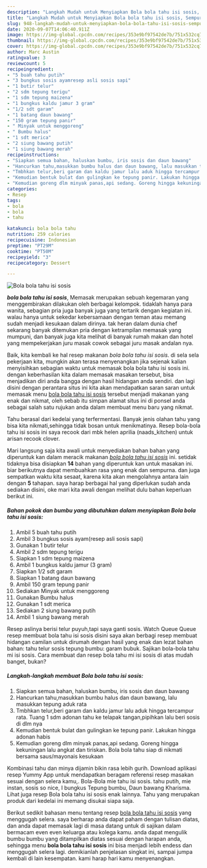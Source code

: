 ```yaml
---
description: "Langkah Mudah untuk Menyiapkan Bola bola tahu isi sosis, Sempurna"
title: "Langkah Mudah untuk Menyiapkan Bola bola tahu isi sosis, Sempurna"
slug: 948-langkah-mudah-untuk-menyiapkan-bola-bola-tahu-isi-sosis-sempurna
date: 2020-09-07T14:06:40.911Z
image: https://img-global.cpcdn.com/recipes/353e9bf97542de7b/751x532cq70/bola-bola-tahu-isi-sosis-foto-resep-utama.jpg
thumbnail: https://img-global.cpcdn.com/recipes/353e9bf97542de7b/751x532cq70/bola-bola-tahu-isi-sosis-foto-resep-utama.jpg
cover: https://img-global.cpcdn.com/recipes/353e9bf97542de7b/751x532cq70/bola-bola-tahu-isi-sosis-foto-resep-utama.jpg
author: Marc Austin
ratingvalue: 3
reviewcount: 5
recipeingredient:
- "5 buah tahu putih"
- "3 bungkus sosis ayamresep asli sosis sapi"
- "1 butir telur"
- "2 sdm tepung terigu"
- "1 sdm tepung maizena"
- "1 bungkus kaldu jamur 3 gram"
- "1/2 sdt garam"
- "1 batang daun bawang"
- "150 gram tepung panir"
- " Minyak untuk menggoreng"
- " Bumbu halus"
- "1 sdt merica"
- "2 siung bawang putih"
- "1 siung bawang merah"
recipeinstructions:
- "Siapkan semua bahan, haluskan bumbu, iris sosis dan daun bawang"
- "Hancurkan tahu,masukkan bumbu halus dan daun bawang, lalu masukkan tepung aduk rata"
- "Tmbhkan telur,beri garam dan kaldu jamur lalu aduk hingga tercampur rata. Tuang 1 sdm adonan tahu ke telapak tangan,pipihkan lalu beri sosis di dlm nya"
- "Kemudian bentuk bulat dan gulingkan ke tepung panir. Lakukan hingga adonan habis"
- "Kemudian goreng dlm minyak panas,api sedang. Goreng hingga kekuningan lalu angkat dan tiriskan. Bola bola tahu siap di nikmati bersama saus/mayonais kesukaan"
categories:
- Resep
tags:
- bola
- bola
- tahu

katakunci: bola bola tahu 
nutrition: 259 calories
recipecuisine: Indonesian
preptime: "PT29M"
cooktime: "PT50M"
recipeyield: "3"
recipecategory: Dessert

---
```



![Bola bola tahu isi sosis](https://img-global.cpcdn.com/recipes/353e9bf97542de7b/751x532cq70/bola-bola-tahu-isi-sosis-foto-resep-utama.jpg)

<b><i>bola bola tahu isi sosis</i></b>, Memasak merupakan sebuah kegemaran yang menggembirakan dilakukan oleh berbagai kelompok. tidaklah hanya para wanita, sebagian pria juga banyak juga yang tertarik dengan kegiatan ini. walau hanya untuk sekedar kebersamaan dengan teman atau memang sudah menjadi kesukaan dalam dirinya. tak heran dalam dunia chef sekarang banyak ditemukan pria dengan ketrampilan memasak yang mumpuni, dan banyak juga kita melihat di banyak rumah makan dan hotel yang mempekerjakan juru masak cowok sebagai juru masak andalan nya.

Baik, kita kembali ke hal resep makanan <i>bola bola tahu isi sosis</i>. di sela sela pekerjaan kita, mungkin akan terasa menyenangkan jika sejenak kalian menyisihkan sebagian waktu untuk memasak bola bola tahu isi sosis ini. dengan keberhasilan kita dalam memasak masakan tersebut, bisa menjadikan diri anda bangga dengan hasil hidangan anda sendiri. dan lagi disini dengan perantara situs ini kita akan mendapatkan saran saran untuk memasak menu <u>bola bola tahu isi sosis</u> tersebut menjadi makanan yang enak dan nikmat, oleh sebab itu simpan alamat situs ini di ponsel anda sebagai salah satu rujukan anda dalam membuat menu baru yang nikmat.

Tahu berasal dari kedelai yang terfermentasi. Banyak jenis olahan tahu yang bisa kita nikmati,sehingga tidak bosan untuk menikmatinya. Resep bola-bola tahu isi sosis ini saya recook dari mbk helen aprilia (naads_kitchen) untuk arisan recook clover.


Mari langsung saja kita awali untuk menyediakan bahan bahan yang diperuntuk kan dalam meracik makanan <u><i>bola bola tahu isi sosis</i></u> ini. setidak tidaknya bisa disiapkan <b>14</b> bahan yang diperuntuk kan untuk masakan ini. biar berikutnya dapat membuahkan rasa yang enak dan sempurna. dan juga sempatkan waktu kita sesaat, karena kita akan mengolahnya antara lain dengan <b>5</b> tahapan. saya harap berbagai hal yang diperlukan sudah anda sediakan disini, oke mari kita awali dengan melihat dulu bahan keperluan berikut ini.

<!--inarticleads1-->

##### Bahan pokok dan bumbu yang dibutuhkan dalam menyiapkan Bola bola tahu isi sosis:

1. Ambil 5 buah tahu putih
1. Ambil 3 bungkus sosis ayam(resep asli sosis sapi)
1. Gunakan 1 butir telur
1. Ambil 2 sdm tepung terigu
1. Siapkan 1 sdm tepung maizena
1. Ambil 1 bungkus kaldu jamur (3 gram)
1. Siapkan 1/2 sdt garam
1. Siapkan 1 batang daun bawang
1. Ambil 150 gram tepung panir
1. Sediakan  Minyak untuk menggoreng
1. Gunakan  Bumbu halus
1. Gunakan 1 sdt merica
1. Sediakan 2 siung bawang putih
1. Ambil 1 siung bawang merah


Resep aslinya berisi telur puyuh,tapi saya ganti sosis. Watch Queue Queue resep membuat bola tahu isi sosis disini saya akan berbagi resep membuat hidangan camilan untuk dirumah dengan hasil yang enak dan lezat bahan bahan: tahu telur sosis tepung bumbu: garam bubuk. Sajikan bola-bola tahu mi isi sosis. Cara membuat dan resep bola tahu mi isi sosis di atas mudah banget, bukan? 

<!--inarticleads2-->

##### Langkah-langkah membuat Bola bola tahu isi sosis:

1. Siapkan semua bahan, haluskan bumbu, iris sosis dan daun bawang
1. Hancurkan tahu,masukkan bumbu halus dan daun bawang, lalu masukkan tepung aduk rata
1. Tmbhkan telur,beri garam dan kaldu jamur lalu aduk hingga tercampur rata. Tuang 1 sdm adonan tahu ke telapak tangan,pipihkan lalu beri sosis di dlm nya
1. Kemudian bentuk bulat dan gulingkan ke tepung panir. Lakukan hingga adonan habis
1. Kemudian goreng dlm minyak panas,api sedang. Goreng hingga kekuningan lalu angkat dan tiriskan. Bola bola tahu siap di nikmati bersama saus/mayonais kesukaan


Kombinasi tahu dan minya dijamin bikin rasa lebih gurih. Download aplikasi resep Yummy App untuk mendapatkan beragam referensi resep masakan sesuai dengan selera kamu,. Bola-Bola mie tahu isi sosis. tahu putih, mie instan, sosis so nice, I bungkus Tepung bumbu, Daun bawang Kharisma. Lihat juga resep Bola bola tahu isi sosis enak lainnya. Tahu yang merupakan produk dari kedelai ini memang disukai siapa saja. 

Berikut sedikit bahasan menu tentang resep <u>bola bola tahu isi sosis</u> yang menggugah selera. saya berharap anda dapat paham dengan tulisan diatas, dan anda dapat memasak lagi di masa datang untuk di sajikan dalam bermacam even even keluarga atau kolega kamu. anda dapat mengulik bumbu bumbu yang ditampilkan diatas sesuai dengan harapan anda, sehingga menu <b>bola bola tahu isi sosis</b> ini bisa menjadi lebih endess dan menggugah selera lagi. demikianlah penjelasan singkat ini, sampai jumpa kembali di lain kesempatan. kami harap hari kamu menyenangkan.
